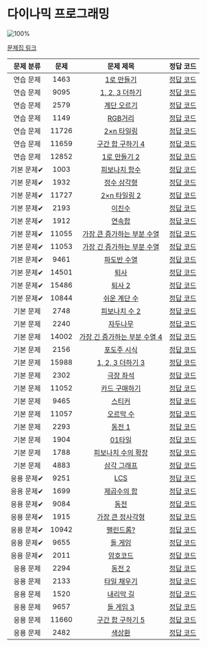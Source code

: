 # 다이나믹 프로그래밍

![100%](https://progress-bar.xyz/44/?scale=44&title=progress&width=500&color=babaca&suffix=/44)

[문제집 링크](https://www.acmicpc.net/workbook/view/7319)

| 문제 분류 | 문제 | 문제 제목 | 정답 코드 |
| :--: | :--: | :--: | :--: |
| 연습 문제 | 1463 | [1로 만들기](https://www.acmicpc.net/problem/1463) | [정답 코드](/Users/jeongjaeyoon/Documents/GitHub/algorithm/Backkingdog/0x10/1463.cpp) |
| 연습 문제 | 9095 | [1, 2, 3 더하기](https://www.acmicpc.net/problem/9095) | [정답 코드](/Users/jeongjaeyoon/Documents/GitHub/algorithm/Backkingdog/0x10/9095.cpp) |
| 연습 문제 | 2579 | [계단 오르기](https://www.acmicpc.net/problem/2579) | [정답 코드](/Users/jeongjaeyoon/Documents/GitHub/algorithm/Backkingdog/0x10/2579.cpp) |
| 연습 문제 | 1149 | [RGB거리](https://www.acmicpc.net/problem/1149) | [정답 코드](/Users/jeongjaeyoon/Documents/GitHub/algorithm/Backkingdog/0x10/1149.cpp) |
| 연습 문제 | 11726 | [2×n 타일링](https://www.acmicpc.net/problem/11726) | [정답 코드](/Users/jeongjaeyoon/Documents/GitHub/algorithm/Backkingdog/0x10/11726.cpp) |
| 연습 문제 | 11659 | [구간 합 구하기 4](https://www.acmicpc.net/problem/11659) | [정답 코드](/Users/jeongjaeyoon/Documents/GitHub/algorithm/Backkingdog/0x10/11659.cpp) |
| 연습 문제 | 12852 | [1로 만들기 2](https://www.acmicpc.net/problem/12852) | [정답 코드](/Users/jeongjaeyoon/Documents/GitHub/algorithm/Backkingdog/0x10/12852.cpp) |
| 기본 문제✔ | 1003 | [피보나치 함수](https://www.acmicpc.net/problem/1003) | [정답 코드](/Users/jeongjaeyoon/Documents/GitHub/algorithm/Backkingdog/0x10/1003.cpp) |
| 기본 문제✔ | 1932 | [정수 삼각형](https://www.acmicpc.net/problem/1932) | [정답 코드](/Users/jeongjaeyoon/Documents/GitHub/algorithm/Backkingdog/0x10/1932.cpp) |
| 기본 문제✔ | 11727 | [2×n 타일링 2](https://www.acmicpc.net/problem/11727) | [정답 코드](/Users/jeongjaeyoon/Documents/GitHub/algorithm/Backkingdog/0x10/11727.cpp) |
| 기본 문제✔ | 2193 | [이친수](https://www.acmicpc.net/problem/2193) | [정답 코드](/Users/jeongjaeyoon/Documents/GitHub/algorithm/Backkingdog/0x10/2193.cpp) |
| 기본 문제✔ | 1912 | [연속합](https://www.acmicpc.net/problem/1912) | [정답 코드](/Users/jeongjaeyoon/Documents/GitHub/algorithm/Backkingdog/0x10/1912.cpp) |
| 기본 문제✔ | 11055 | [가장 큰 증가하는 부분 수열](https://www.acmicpc.net/problem/11055) | [정답 코드](/Users/jeongjaeyoon/Documents/GitHub/algorithm/Backkingdog/0x10/11055.cpp) |
| 기본 문제✔ | 11053 | [가장 긴 증가하는 부분 수열](https://www.acmicpc.net/problem/11053) | [정답 코드](/Users/jeongjaeyoon/Documents/GitHub/algorithm/Backkingdog/0x10/11053.cpp) |
| 기본 문제✔ | 9461 | [파도반 수열](https://www.acmicpc.net/problem/9461) | [정답 코드](/Users/jeongjaeyoon/Documents/GitHub/algorithm/Backkingdog/0x10/9461.cpp) |
| 기본 문제✔ | 14501 | [퇴사](https://www.acmicpc.net/problem/14501) | [정답 코드](/Users/jeongjaeyoon/Documents/GitHub/algorithm/Backkingdog/0x10/14501.cpp) |
| 기본 문제✔ | 15486 | [퇴사 2](https://www.acmicpc.net/problem/15486) | [정답 코드](/Users/jeongjaeyoon/Documents/GitHub/algorithm/Backkingdog/0x10/15486.cpp) |
| 기본 문제✔ | 10844 | [쉬운 계단 수](https://www.acmicpc.net/problem/10844) | [정답 코드](/Users/jeongjaeyoon/Documents/GitHub/algorithm/Backkingdog/0x10/10844.cpp) |
| 기본 문제 | 2748 | [피보나치 수 2](https://www.acmicpc.net/problem/2748) | [정답 코드](/Users/jeongjaeyoon/Documents/GitHub/algorithm/Backkingdog/0x10/2748.cpp) |
| 기본 문제 | 2240 | [자두나무](https://www.acmicpc.net/problem/2240) | [정답 코드](/Users/jeongjaeyoon/Documents/GitHub/algorithm/Backkingdog/0x10/2240.cpp) |
| 기본 문제 | 14002 | [가장 긴 증가하는 부분 수열 4](https://www.acmicpc.net/problem/14002) | [정답 코드](/Users/jeongjaeyoon/Documents/GitHub/algorithm/Backkingdog/0x10/14002.cpp) |
| 기본 문제 | 2156 | [포도주 시식](https://www.acmicpc.net/problem/2156) | [정답 코드](/Users/jeongjaeyoon/Documents/GitHub/algorithm/Backkingdog/0x10/2156.cpp) |
| 기본 문제 | 15988 | [1, 2, 3 더하기 3](https://www.acmicpc.net/problem/15988) | [정답 코드](/Users/jeongjaeyoon/Documents/GitHub/algorithm/Backkingdog/0x10/15988.cpp) |
| 기본 문제 | 2302 | [극장 좌석](https://www.acmicpc.net/problem/2302) | [정답 코드](/Users/jeongjaeyoon/Documents/GitHub/algorithm/Backkingdog/0x10/2302.cpp) |
| 기본 문제 | 11052 | [카드 구매하기](https://www.acmicpc.net/problem/11052) | [정답 코드](/Users/jeongjaeyoon/Documents/GitHub/algorithm/Backkingdog/0x10/11052.cpp) |
| 기본 문제 | 9465 | [스티커](https://www.acmicpc.net/problem/9465) | [정답 코드](/Users/jeongjaeyoon/Documents/GitHub/algorithm/Backkingdog/0x10/9465.cpp) |
| 기본 문제 | 11057 | [오르막 수](https://www.acmicpc.net/problem/11057) | [정답 코드](/Users/jeongjaeyoon/Documents/GitHub/algorithm/Backkingdog/0x10/11057.cpp) |
| 기본 문제 | 2293 | [동전 1](https://www.acmicpc.net/problem/2293) | [정답 코드](/Users/jeongjaeyoon/Documents/GitHub/algorithm/Backkingdog/0x10/2293.cpp) |
| 기본 문제 | 1904 | [01타일](https://www.acmicpc.net/problem/1904) | [정답 코드](/Users/jeongjaeyoon/Documents/GitHub/algorithm/Backkingdog/0x10/1904.cpp) |
| 기본 문제 | 1788 | [피보나치 수의 확장](https://www.acmicpc.net/problem/1788) | [정답 코드](/Users/jeongjaeyoon/Documents/GitHub/algorithm/Backkingdog/0x10/1788.cpp) |
| 기본 문제 | 4883 | [삼각 그래프](https://www.acmicpc.net/problem/4883) | [정답 코드](/Users/jeongjaeyoon/Documents/GitHub/algorithm/Backkingdog/0x10/4883.cpp) |
| 응용 문제✔ | 9251 | [LCS](https://www.acmicpc.net/problem/9251) | [정답 코드](/Users/jeongjaeyoon/Documents/GitHub/algorithm/Backkingdog/0x10/9251.cpp) |
| 응용 문제✔ | 1699 | [제곱수의 합](https://www.acmicpc.net/problem/1699) | [정답 코드](/Users/jeongjaeyoon/Documents/GitHub/algorithm/Backkingdog/0x10/1699.cpp) |
| 응용 문제✔ | 9084 | [동전](https://www.acmicpc.net/problem/9084) | [정답 코드](/Users/jeongjaeyoon/Documents/GitHub/algorithm/Backkingdog/0x10/9084.cpp) |
| 응용 문제✔ | 1915 | [가장 큰 정사각형](https://www.acmicpc.net/problem/1915) | [정답 코드](/Users/jeongjaeyoon/Documents/GitHub/algorithm/Backkingdog/0x10/1915.cpp) |
| 응용 문제✔ | 10942 | [팰린드롬?](https://www.acmicpc.net/problem/10942) | [정답 코드](/Users/jeongjaeyoon/Documents/GitHub/algorithm/Backkingdog/0x10/10942.cpp) |
| 응용 문제✔ | 9655 | [돌 게임](https://www.acmicpc.net/problem/9655) | [정답 코드](/Users/jeongjaeyoon/Documents/GitHub/algorithm/Backkingdog/0x10/9655.cpp) |
| 응용 문제✔ | 2011 | [암호코드](https://www.acmicpc.net/problem/2011) | [정답 코드](/Users/jeongjaeyoon/Documents/GitHub/algorithm/Backkingdog/0x10/2011.cpp) |
| 응용 문제 | 2294 | [동전 2](https://www.acmicpc.net/problem/2294) | [정답 코드](/Users/jeongjaeyoon/Documents/GitHub/algorithm/Backkingdog/0x10/2294.cpp) |
| 응용 문제 | 2133 | [타일 채우기](https://www.acmicpc.net/problem/2133) | [정답 코드](/Users/jeongjaeyoon/Documents/GitHub/algorithm/Backkingdog/0x10/2133.cpp) |
| 응용 문제 | 1520 | [내리막 길](https://www.acmicpc.net/problem/1520) | [정답 코드](/Users/jeongjaeyoon/Documents/GitHub/algorithm/Backkingdog/0x10/1520.cpp) |
| 응용 문제 | 9657 | [돌 게임 3](https://www.acmicpc.net/problem/9657) | [정답 코드](/Users/jeongjaeyoon/Documents/GitHub/algorithm/Backkingdog/0x10/9657.cpp) |
| 응용 문제 | 11660 | [구간 합 구하기 5](https://www.acmicpc.net/problem/11660) | [정답 코드](/Users/jeongjaeyoon/Documents/GitHub/algorithm/Backkingdog/0x10/11660.cpp) |
| 응용 문제 | 2482 | [색상환](https://www.acmicpc.net/problem/2482) | [정답 코드](/Users/jeongjaeyoon/Documents/GitHub/algorithm/Backkingdog/0x10/2482.cpp) |
